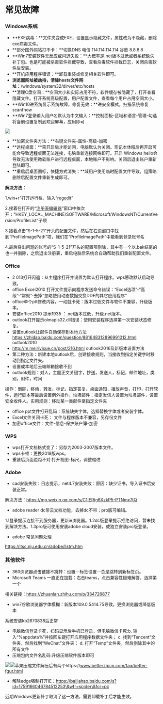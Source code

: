 # 常见故障

### Windows系统

* **EXE病毒：**文件夹变成EXE，设置显示隐藏文件，属性改为不隐藏，删除exe病毒文件。
* **部分国外网站打不卡：**切换DNS 电信 114.114.114.114 谷歌 8.8.8.8
* **Win7安装软件无反应或闪退失败：**大概率是.net版本过低或者系统缺失补丁包。也是可能被杀毒软件拦截导致，查看杀毒软件拦截日志，关闭杀毒软件后安装。
* **开机应用程序错误：**卸载重装或修复相关软件即可。
* **浏览器网址被劫持，清除hosts文件网址：**/windows/system32/dirver/etc/hosts
* **清理C盘空间：**空间大小和实际占用不符，软件缓存被隐藏了，打开查看隐藏文件。打开系统高级配置，用户配置文件，查看每个用户占用空间大小。
* **Win10进系统显示系统故障，修复无效：**进安全模式，扫描系统修复 scanfnow
* **Win7登录输入用户名默认为中文输入：**控制面板-区域和语言-管理-勾选将当前设置复制到欢迎屏幕，应用即可

![](https://w2027riewk.feishu.cn/space/api/box/stream/download/asynccode/?code=NGRkMWY3NDE0MGFhNzc5NjUyZjg1MDAwMDYxYTE5OGNfNkkyajNBb1V6eTBibTBvZFRJb1Z6RjJ6NzVHZWRxdlFfVG9rZW46UFVwYmJRTGc4b0JiRzZ4SmhlbGMyQ0tNbk5jXzE3MDY1Mzg5MzQ6MTcwNjU0MjUzNF9WNA)

* **加密文件夹方法：**右键文件夹-属性-高级-加密
* **远程桌面：**需开启后才能访问，电脑默认为关闭。笔记本休眠后再开启可能会导致远程桌面无法连接，电脑重新连接网络即可。开启 Windows hello会导致无法使用微软账户进行远程桌面，本地账户不影响。关闭后退出账户重新登陆即可。
* **重启后桌面图标，快捷方式消失：**域用户使用临时配置文件导致。组策略删除后配置文件重新生成即可。

**解决方法：**

1.win+r”打开运行栏，输入“[regedit](https://so.csdn.net/so/search?q=regedit\&spm=1001.2101.3001.7020)”

2.接着在打开的“[注册表编辑器](https://so.csdn.net/so/search?q=%E6%B3%A8%E5%86%8C%E8%A1%A8%E7%BC%96%E8%BE%91%E5%99%A8\&spm=1001.2101.3001.7020)”窗口中依次开：“HKEY\_LOCAL\_MACHINE/SOFTWARE/Microsoft/WindowsNT/CurrentVersion/ProfileList”子项

3.接着点击“S-1-5-21”开头的配置文件，然后在右边窗口中找到“ProfileImagePath”项，我们在“ProfileImagePath”中能看到登录账号名

4.最后将出问题的账号的“S-1-5-21”开头的配置项删除，其中有一个以.bak结尾的也一并删除，之后退出注册表，重启电脑后系统会自动帮助我们重新配置文件。

### Office

* 2 013打开闪退：从主程序打开并设置为默认打开程序。wps篡改默认启动导致。
* office Excel2010 打开文件提示向程序发送命令错误：“Excel选项”-“高级”-“常规”-去掉“忽略使用动态数据交换DDE的其它应用程序”
* office单个ptt修改内容，一动就卡死：版本过低文件与软件不兼容，升级版本。
* 安装office2010 提示1935 ：.net版本过低，升级.net版本。
* outlook打开提示olmapis32.dll错误：使用安装程序选择第一次安装状态修复。
* 设置outlook让邮件自动保存到本地方法 https://zhidao.baidu.com/question/881648312896991012.html outlook2010
* http://m.meiriyixue.cn/post/216.html outlook2016及新版本设置方法
* 第二种方法：新建本地outlook后，创建接收规则，当接收到指定关键字时移动到指定文件夹。
* 设置成本地后云端邮箱接收不到
* outlook规则：对人，主题正文关键字，抄送，发送人，标记，邮件地址，类别，附件，时间

操作：删除，移动，转发，标记，指定答复，桌面通知，播放声音，打印，打开软件，运行脚本等最后设置例外操作。垃圾邮件：指定发信人设置为垃圾邮件，设置安全收件人。实用规则：移动某一类邮件至指定文件夹

* office ppt文件打开乱码：系统缺失字体，选择替换字体或者安装字体。
* Excel文件关闭卡死： 文件与程序版本不兼容，另存份文件
* 加密office文件：文件-信息-保护账户簿-加密

### WPS

* wps打开文档格式变了：另存为2003-2007版本文件。
* wps卡顿：更换2019版wps。
* 重装后页面边距不对:打开视图-标尺，调整缩进

### Adobe

* cad安装失败：日志提示，net4.7安装失败：原因：缺少证书，导入证书后安装正常。

解决方法：https://mp.weixin.qq.com/s/C1IERtg6XzkP5-PTNmx7tQ

* adobe reader dc带云文档功能，去掉dc不带；pro版可编辑。

1.1登录提示连接不到服务器，更新ie浏览器。1.2dc版登录提示拒绝访问，暂未找到解决方法。1.3pro版可使用安装adobe cloud安装，或独立安装pro版登录。

* adobe 常见问题处理

https://itsc.nju.edu.cn/adobe/listm.htm

### 其他软件

* 360浏览器点击链接不跳转：设置—标签设置—总是跳转到新标签页。
* Microsoft Teams 一直正在加载：右击teams，点击兼容性疑难解答，选择第一个

相关链接：https://zhuanlan.zhihu.com/p/334726877

* win7谷歌浏览器字体模糊：新版本109.0.5414.75导致。更换浏览器或降低版本

系统安装kb2670838后正常

* 电脑微信登录卡死，扫码显示后手机已登录，但电脑微信卡死:b. 输入“%appdata%”并按回车键打开应用程序数据文件夹； c. 找到“Tencent”文件夹，然后找到“WeChat”文件夹； d. 打开“Temp”文件夹，然后删除其中的所有文件
* 压缩包内文件名乱码:升级压缩软件版本即可

![](https://w2027riewk.feishu.cn/space/api/box/stream/download/asynccode/?code=NjBhMWIxNGU5NGIxMzBkMzMxMzExYmFhNjhjYzZkZmVfMEY0Zk9OSHBpNVVMMWJPZ1l0Q3FlZTdDU1lRd0J6TWtfVG9rZW46SFNacmJibkR2bzBrVUd4QVFlN2NJYlJIbk5oXzE3MDY1Mzg5MzQ6MTcwNjU0MjUzNF9WNA)![](https://w2027riewk.feishu.cn/space/api/box/stream/download/asynccode/?code=NTliOTg5OGM1N2M1ZWQ1OGFlNjViNDlkMDU2ZDY4NDBfbTVUMEpyUThSWTRCZUxhb3lBekJWR0xkMXRLQmlCajNfVG9rZW46TUZ0bmJLdjBWbzBKNWR4Szg0aGNDSkJ4bmtjXzE3MDY1Mzg5MzQ6MTcwNjU0MjUzNF9WNA)苹果压缩文件解压后有两个https://www.betterzipcn.com/faq/better-fgur.html

* 解除edge强制打开IE：https://baijiahao.baidu.com/s?id=1759166046784512253\&wfr=spider\&for=pc

近期Windows更新补丁取消了这一方法，需要卸载补丁后才能生效。
